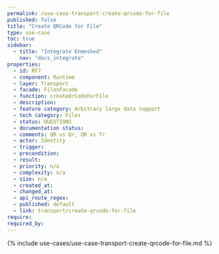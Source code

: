 ```yaml
---
permalink: /use-case-transport-create-qrcode-for-file
published: false
title: "Create QRCode for File"
type: use-case
toc: true
sidebar:
  - title: "Integrate Enmeshed"
    nav: "docs_integrate"
properties:
  - id: RF7
  - component: Runtime
  - layer: Transport
  - facade: FilesFacade
  - function: createQrCodeForFile
  - description:
  - feature category: Arbitrary large data support
  - tech category: Files
  - status: QUESTIONS
  - documentation status:
  - comments: QR vs Qr, QR vs Tr
  - actor: Identity
  - trigger:
  - precondition:
  - result:
  - priority: n/a
  - complexity: n/a
  - size: n/a
  - created_at:
  - changed_at:
  - api_route_regex:
  - published: default
  - link: transport/create-qrcode-for-file
require:
required_by:
---
```


{% include use-cases/use-case-transport-create-qrcode-for-file.md %}
